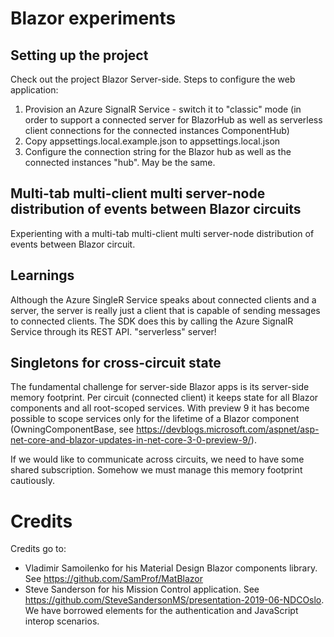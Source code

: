 # Blazor experiments

## Setting up the project

Check out the project Blazor Server-side. Steps to configure the web application:
1. Provision an Azure SignalR Service - switch it to "classic" mode (in order to support a connected server for BlazorHub as well as serverless client connections for the connected instances ComponentHub)
2. Copy appsettings.local.example.json to appsettings.local.json
3. Configure the connection string for the Blazor hub as well as the connected instances "hub". May be the same.


## Multi-tab multi-client multi server-node distribution of events between Blazor circuits 

Experienting with a multi-tab multi-client multi server-node distribution of events between Blazor circuit.

## Learnings

Although the Azure SingleR Service speaks about connected clients and a server, the server is really just a client that is capable of sending messages to connected clients. The SDK does this by calling the Azure SignalR Service through its REST API. "serverless" server!

## Singletons for cross-circuit state

The fundamental challenge for server-side Blazor apps is its server-side memory footprint. Per circuit (connected client) it keeps state for all Blazor components and all root-scoped services. With preview 9 it has become possible to scope services only for the lifetime of a Blazor component (OwningComponentBase, see https://devblogs.microsoft.com/aspnet/asp-net-core-and-blazor-updates-in-net-core-3-0-preview-9/).

If we would like to communicate across circuits, we need to have some shared subscription. Somehow we must manage this memory footprint cautiously.

# Credits

Credits go to:
* Vladimir Samoilenko for his Material Design Blazor components library. See https://github.com/SamProf/MatBlazor
* Steve Sanderson for his Mission Control application. See https://github.com/SteveSandersonMS/presentation-2019-06-NDCOslo.
We have borrowed elements for the authentication and JavaScript interop scenarios.

